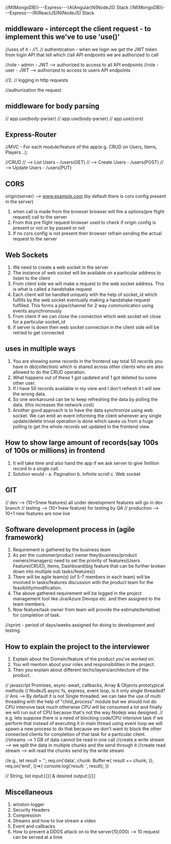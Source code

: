 //M(MongoDB)(---Express---)A(Angular)N(NodeJS) Stack
//M(MongoDB)(---Express---)R(ReactJS)N(NodeJS) Stack


## middleware - intercept the client request - to implement this we've to use 'use()'
//uses of it - 
//1.
// authentication - when we login we get the JWT token from login API that tell which 
//all API endpoints we are authorized to call

//role - admin - JWT --> authorized to  access to all API endpoints
//role - user - JWT -->  authorized to  access to users API endpoints

//2.
// logging in http requests

//authorization the request

## middleware for body parsing
// app.use(body-parser)
// app.use(body-parser)
// app.use(cors)

## Express-Router
//MVC - For each module/feature of the app(e.g. CRUD on Users, Items, Players...);

//CRUD
// --> List Users - /users(GET)
// --> Create Users - /users(POST)
// --> Update Users - /users(PUT)

## CORS
origin(server) --> www.example.com (by default there is cors config present in the server)
1. when call is made from the browser browser will fire a options(pre flight request) call to the server
2. From this pre flight request browser used to check if origin config is present or not or by passed or not
3. If no cors config is not present then browser refrain sending the actual request to the server


## Web Sockets
1. We need to create a web socket in the server
2. The instance of web socket will be available on a particular address to listen to the client
3. From client side we will make a request to the web socket address. This is what is called a handshake    request
4. Each client will be handled uniquely with the help of socket_id which fulfills by the web socket eventually making a handshake request fulfilled. This forms a pipe/channel for 2 way communication using events asynchronously 
5. From client if we can close the connection which web socket wil close for a particular socket_id
6. if server is down then web socket connection in the client side will be retried to get connected

## uses in multiple ways
1. You are showing some records in the frontend say total 50 records you have in db(collection) which is shared across other clients who are also allowed to do the CRUD operation.
2. What happens out of these 1 got updated and 1 got deleted bu some other user.
3. If I have 50 records available in my view and I don't refresh it I will see the wrong data.
4. So one workaround can be to keep refreshing the data by polling the data. (this increases the network cost)
5. Another good approach is to have the data synchronize using web socket. We can emit an event informing the client whenever any single update/delete trivial operation is done which saves us from  a huge polling to get the whole records set updated in the frontend view.

## How to show large amount of records(say 100s of 100s or millions) in frontend
1. It will take time and also hand the app if we ask server to give 1million record in a single call.
2. Solution would -
    a. Pagination
    b. Infinite scroll
    c. Web socket

## GIT
// dev --> (10+5new features) all under development features will go in dev branch
// testing --> (10+1new feature) for testing by QA
// production --> 10+1 new features are now live

## Software development process in (agile framework)
1. Requirement is gathered by the business team
2. As per the customer/product owner they(business/product owners/managers) need to set the priority of features(Users Feature(CRUD), Items, Dashboard(big feature that can be further broken down into multiple sub tasks/features))
3. There will be agile team(s) (of 5-7 members in each team) will be involved in tasks/features discussion with the product team for the feasibility/modification.
4. The above gathered requirement will be logged in the project management tool like Jira/Azure Devops etc.
and then assigned to the team members.
5. Now feature/task owner from team will provide the estimate(tentative) for completion of task.

//sprint - period of days/weeks assigned for doing to development and testing.

## How to explain the project to the interviewer 
1. Explain about the Domain/feature of the product you've worked on.
2. You will mention about your roles and responsibilities in the project.
3. Then you explain about different techs/layers/architecture of the product.

// javascript Promises, async-await, callbacks, Array & Objects prototypical methods
// NodeJS async fs, express, event loop, is it only single threaded?
// Ans --> By default it is not Single threaded. we can take the use of multi threading with the help of "child_process" module but we should not do CPU intensive task much otherwise CPU will be consumed a lot and finally we will run out of CPU because that's not the way Nodejs was designed.
// e.g. lets suppose there is a need of blocking code/CPU intensive task if we perform that instead of executing it in main thread using event loop we will spawn a new process to do that because we don't want to block the other connected clients for completion of that task for a particular client.
//streams --> 1 GB of data cannot be read in one call
//create a write stream --> we split the data in multiple chunks and the send through it
//create read stream --> will read the chunks send by the write stream

//e.g.,
let result = '';
req.on('data', chunk: Buffer=>{
    result += chunk;
});
req.on('end', ()=>{
    console.log('result: ', result);
})

// String, list input:[{}] & desired output:[{}] 

## Miscellaneous
1. winston logger
2. Security Headers
3. Compression
4. Streams and how to live stream a video
5. Event and callbacks
6. How to prevent a DDOS attack on to the server(10,000) --> 10 request can be served at a time